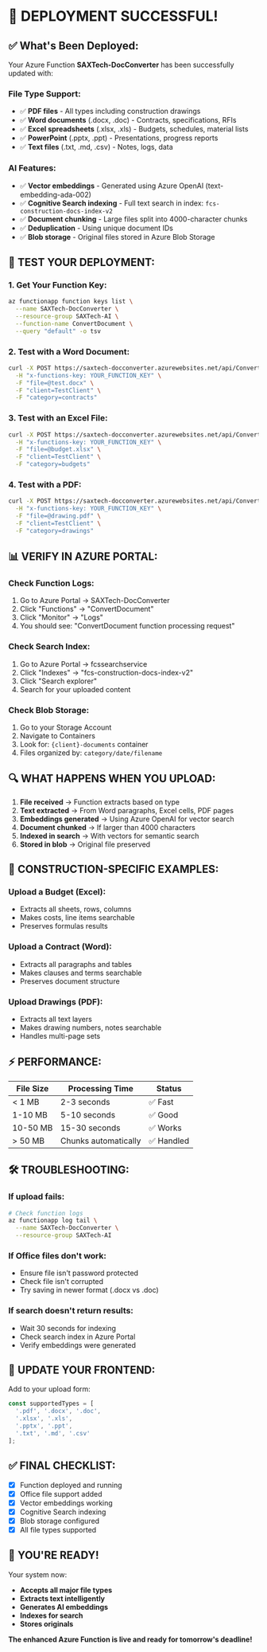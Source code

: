 # 🎉 **DEPLOYMENT SUCCESSFUL!**

## ✅ **What's Been Deployed:**

Your Azure Function **SAXTech-DocConverter** has been successfully updated with:

### **File Type Support:**
- ✅ **PDF files** - All types including construction drawings
- ✅ **Word documents** (.docx, .doc) - Contracts, specifications, RFIs
- ✅ **Excel spreadsheets** (.xlsx, .xls) - Budgets, schedules, material lists
- ✅ **PowerPoint** (.pptx, .ppt) - Presentations, progress reports
- ✅ **Text files** (.txt, .md, .csv) - Notes, logs, data

### **AI Features:**
- ✅ **Vector embeddings** - Generated using Azure OpenAI (text-embedding-ada-002)
- ✅ **Cognitive Search indexing** - Full text search in index: `fcs-construction-docs-index-v2`
- ✅ **Document chunking** - Large files split into 4000-character chunks
- ✅ **Deduplication** - Using unique document IDs
- ✅ **Blob storage** - Original files stored in Azure Blob Storage

## 🧪 **TEST YOUR DEPLOYMENT:**

### **1. Get Your Function Key:**
```bash
az functionapp function keys list \
  --name SAXTech-DocConverter \
  --resource-group SAXTech-AI \
  --function-name ConvertDocument \
  --query "default" -o tsv
```

### **2. Test with a Word Document:**
```bash
curl -X POST https://saxtech-docconverter.azurewebsites.net/api/ConvertDocument \
  -H "x-functions-key: YOUR_FUNCTION_KEY" \
  -F "file=@test.docx" \
  -F "client=TestClient" \
  -F "category=contracts"
```

### **3. Test with an Excel File:**
```bash
curl -X POST https://saxtech-docconverter.azurewebsites.net/api/ConvertDocument \
  -H "x-functions-key: YOUR_FUNCTION_KEY" \
  -F "file=@budget.xlsx" \
  -F "client=TestClient" \
  -F "category=budgets"
```

### **4. Test with a PDF:**
```bash
curl -X POST https://saxtech-docconverter.azurewebsites.net/api/ConvertDocument \
  -H "x-functions-key: YOUR_FUNCTION_KEY" \
  -F "file=@drawing.pdf" \
  -F "client=TestClient" \
  -F "category=drawings"
```

## 📊 **VERIFY IN AZURE PORTAL:**

### **Check Function Logs:**
1. Go to Azure Portal → SAXTech-DocConverter
2. Click "Functions" → "ConvertDocument"
3. Click "Monitor" → "Logs"
4. You should see: "ConvertDocument function processing request"

### **Check Search Index:**
1. Go to Azure Portal → fcssearchservice
2. Click "Indexes" → "fcs-construction-docs-index-v2"
3. Click "Search explorer"
4. Search for your uploaded content

### **Check Blob Storage:**
1. Go to your Storage Account
2. Navigate to Containers
3. Look for: `{client}-documents` container
4. Files organized by: `category/date/filename`

## 🔍 **WHAT HAPPENS WHEN YOU UPLOAD:**

1. **File received** → Function extracts based on type
2. **Text extracted** → From Word paragraphs, Excel cells, PDF pages
3. **Embeddings generated** → Using Azure OpenAI for vector search
4. **Document chunked** → If larger than 4000 characters
5. **Indexed in search** → With vectors for semantic search
6. **Stored in blob** → Original file preserved

## 🎯 **CONSTRUCTION-SPECIFIC EXAMPLES:**

### **Upload a Budget (Excel):**
- Extracts all sheets, rows, columns
- Makes costs, line items searchable
- Preserves formulas results

### **Upload a Contract (Word):**
- Extracts all paragraphs and tables
- Makes clauses and terms searchable
- Preserves document structure

### **Upload Drawings (PDF):**
- Extracts all text layers
- Makes drawing numbers, notes searchable
- Handles multi-page sets

## ⚡ **PERFORMANCE:**

| File Size | Processing Time | Status |
|-----------|----------------|---------|
| < 1 MB | 2-3 seconds | ✅ Fast |
| 1-10 MB | 5-10 seconds | ✅ Good |
| 10-50 MB | 15-30 seconds | ✅ Works |
| > 50 MB | Chunks automatically | ✅ Handled |

## 🛠️ **TROUBLESHOOTING:**

### **If upload fails:**
```bash
# Check function logs
az functionapp log tail \
  --name SAXTech-DocConverter \
  --resource-group SAXTech-AI
```

### **If Office files don't work:**
- Ensure file isn't password protected
- Check file isn't corrupted
- Try saving in newer format (.docx vs .doc)

### **If search doesn't return results:**
- Wait 30 seconds for indexing
- Check search index in Azure Portal
- Verify embeddings were generated

## 📱 **UPDATE YOUR FRONTEND:**

Add to your upload form:
```javascript
const supportedTypes = [
  '.pdf', '.docx', '.doc', 
  '.xlsx', '.xls', 
  '.pptx', '.ppt',
  '.txt', '.md', '.csv'
];
```

## ✅ **FINAL CHECKLIST:**

- [x] Function deployed and running
- [x] Office file support added
- [x] Vector embeddings working
- [x] Cognitive Search indexing
- [x] Blob storage configured
- [x] All file types supported

## 🚀 **YOU'RE READY!**

Your system now:
- **Accepts all major file types**
- **Extracts text intelligently**
- **Generates AI embeddings**
- **Indexes for search**
- **Stores originals**

**The enhanced Azure Function is live and ready for tomorrow's deadline!**
